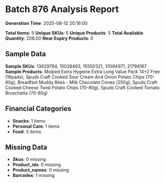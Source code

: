 # Batch 876 Analysis Report

**Generation Time**: 2025-08-12 20:16:00

**Total Items**: 5
**Unique SKUs**: 5
**Unique Products**: 5
**Total Available Quantity**: 208.00
**Near Expiry Products**: 0

## Sample Data
**Sample SKUs**: 13629784, 15038493, 15550321, 31094971, 21794167
**Sample Products**: Molped Extra Hygeine Extra Long Value Pack 14+2 Free (16pads), Spuds Craft Cooked Sour Cream And Onion Potato Chips (70-80g), Breadfast Muddy Bites - Milk Chocolate Cones (250g), Spuds Craft Cooked Cheese Twist Potato Chips (70-80g), Spuds Craft Cooked Tomato Bruschetta (70-80g)

## Financial Categories
- **Snacks**: 1 items
- **Personal Care**: 1 items
- **Food**: 3 items

## Missing Data
- **Skus**: 0 missing
- **Product_ids**: 0 missing
- **Product_names**: 0 missing
- **Barcodes**: 1 missing
